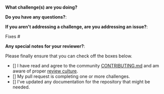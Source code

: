 <!--  Thank you for your contribution! From here we are going to engage in the review process.

1. If this is your first time, please read our contributor guidelines: 
   https://github.com/sourcecred/docs/blob/master/community/CONTRIBUTING.md
2. You should also read about review culture here:
   https://github.com/sourcecred/docs/blob/master/culture/review_culture.md
3. You can ask for help on Discord https://sourcecred.io/discord-invite
    - the #github-help is intended for questions and help
    - post a link to this PR in the #review-requests channel to alert others of your PR
-->

**What challenge(s) are you doing?**

**Do you have any questions?**:

**If you aren't addressing a challenge, are you addressing an issue?**:

Fixes #

**Any special notes for your reviewer?**:

Please finally ensure that you can check off the boxes below.

 - [] I have read and agree to the community [CONTRIBUTING.md](https://github.com/sourcecred/docs/blob/master/community/CONTRIBUTING.md) and am aware of proper [review culture](https://github.com/sourcecred/docs/blob/master/culture/review_culture.md).
 - [] My pull request is completing one or more challenges.
 - [] I've updated any documentation for the repository that might be needed.
